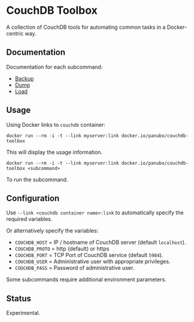 # CouchDB Toolbox

A collection of CouchDB tools for automating common tasks in a Docker-centric way.

## Documentation

Documentation for each subcommand:

- [Backup](commands/backup.md)
- [Dump](commands/dump.md)
- [Load](commands/load.md)

## Usage

Using Docker links to `couchdb` container:

```docker run --rm -i -t --link myserver:link docker.io/panubo/couchdb-toolbox```

This will display the usage information.

```docker run --rm -i -t --link myserver:link docker.io/panubo/couchdb-toolbox <subcommand>```

To run the subcommand.

## Configuration

Use `--link <couchdb container name>:link` to automatically specify the required variables.

Or alternatively specify the variables:

- `COUCHDB_HOST` = IP / hostname of CouchDB server (default `localhost`).
- `COUCHDB_PROTO` = http (default) or https
- `COUCHDB_PORT` = TCP Port of CouchDB service (default `5984`).
- `COUCHDB_USER` = Administrative user with appropriate privileges.
- `COUCHDB_PASS` = Password of administrative user.

Some subcommands require additional environment parameters.

## Status

Experimental.
